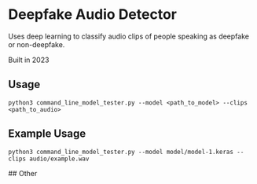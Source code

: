 # Deepfake Audio Detector 

Uses deep learning to classify audio clips of people speaking as deepfake or non-deepfake.

Built in 2023

## Usage

```
python3 command_line_model_tester.py --model <path_to_model> --clips <path_to_audio>
```

## Example Usage

```
python3 command_line_model_tester.py --model model/model-1.keras --clips audio/example.wav
```

## Other

